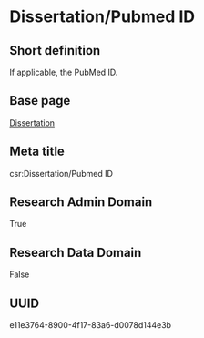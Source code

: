 # Dissertation/Pubmed ID
## Short definition
If applicable, the PubMed ID.
## Base page
[Dissertation](https://github.com/EuroCRIS/CASRAI-Dictionairies/blob/main/Objects/Dissertation.md)
## Meta title
csr:Dissertation/Pubmed ID
## Research Admin Domain
True
## Research Data Domain
False
## UUID
e11e3764-8900-4f17-83a6-d0078d144e3b
